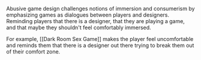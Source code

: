 Abusive game design challenges notions of immersion and consumerism by emphasizing games as dialogues between players and designers. Reminding players that there is a designer, that they are playing a game, and that maybe they shouldn't feel comfortably immersed.

For example, [[Dark Room Sex Game]] makes the player feel uncomfortable and reminds them that there is a designer out there trying to break them out of their comfort zone.

